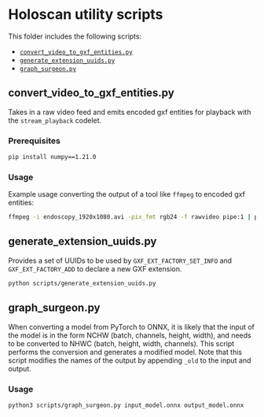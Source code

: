 # Holoscan utility scripts

This folder includes the following scripts:
- [`convert_video_to_gxf_entities.py`](#convert_video_to_gxf_entitiespy)
- [`generate_extension_uuids.py`](#generate_extension_uuidspy)
- [`graph_surgeon.py`](#graph_surgeonpy)

## convert_video_to_gxf_entities.py

Takes in a raw video feed and emits encoded gxf entities for playback with the `stream_playback` codelet.

### Prerequisites

```sh
pip install numpy==1.21.0
```

### Usage

Example usage converting the output of a tool like `ffmpeg` to encoded gxf entities:

```sh
ffmpeg -i endoscopy_1920x1080.avi -pix_fmt rgb24 -f rawvideo pipe:1 | python scripts/convert_video_to_gxf_entities.py --width 1920 --height 1080 --channels 3 --framerate 30
```

## generate_extension_uuids.py

Provides a set of UUIDs to be used by `GXF_EXT_FACTORY_SET_INFO` and `GXF_EXT_FACTORY_ADD` to declare a new GXF extension.

``` sh
python scripts/generate_extension_uuids.py
```

## graph_surgeon.py
When converting a model from PyTorch to ONNX, it is likely that the input of the model is in the form NCHW (batch, channels, height, width), and needs to be converted to NHWC (batch, height, width, channels). This script performs the conversion and generates a modified model.
Note that this script modifies the names of the output by appending `_old` to the input and output.

### Usage

```bash
python3 scripts/graph_surgeon.py input_model.onnx output_model.onnx
```
